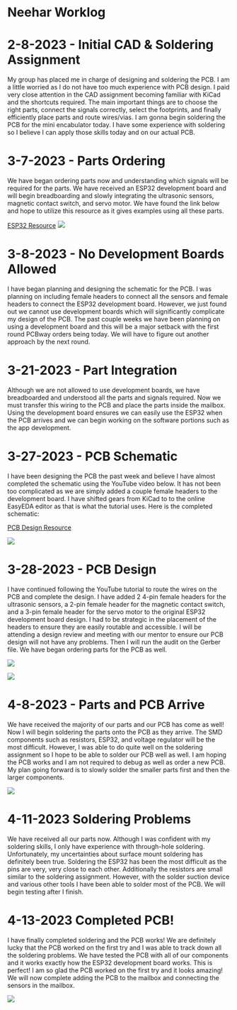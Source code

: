 # Neehar Worklog



# 2-8-2023 - Initial CAD & Soldering Assignment

My group has placed me in charge of designing and soldering the PCB. I am a little worried as I do not have too much experience with PCB design. I paid very close attention in the CAD assignment becoming familiar with KiCad and the shortcuts required. The main important things are to choose the right parts, connect the signals correctly, select the footprints, and finally efficiently place parts and route wires/vias. I am gonna begin soldering the PCB for the mini encabulator today. I have some experience with soldering so I believe I can apply those skills today and on our actual PCB.


# 3-7-2023 - Parts Ordering

We have began ordering parts now and understanding which signals will be required for the parts. We have received an ESP32 development board and will begin breadboarding and slowly integrating the ultrasonic sensors, magnetic contact switch, and servo motor. We have found the link below and hope to utilize this resource as it gives examples using all these parts.

[ESP32 Resource](https://esp32io.com/)
![](esp32.png)


# 3-8-2023 - No Development Boards Allowed

I have began planning and designing the schematic for the PCB. I was planning on including female headers to connect all the sensors and female headers to connect the ESP32 development board. However, we just found out we cannot use development boards which will significantly complicate my design of the PCB. The past couple weeks we have been planning on using a development board and this will be a major setback with the first round PCBway orders being today. We will have to figure out another approach by the next round.


# 3-21-2023 - Part Integration

Although we are not allowed to use development boards, we have breadboarded and understood all the parts and signals required. Now we must transfer this wiring to the PCB and place the parts inside the mailbox. Using the development board ensures we can easily use the ESP32 when the PCB arrives and we can begin working on the software portions such as the app development.

# 3-27-2023 - PCB Schematic

I have been designing the PCB the past week and believe I have almost completed the schematic using the YouTube video below. It has not been too complicated as we are simply added a couple female headers to the development board. I have shifted gears from KiCad to to the online EasyEDA editor as that is what the tutorial uses. Here is the completed schematic:

[PCB Design Resource](https://www.youtube.com/watch?v=S_p0YV-JlfU)

![](PCB_Schematic.png)

# 3-28-2023 - PCB Design

I have continued following the YouTube tutorial to route the wires on the PCB and complete the design. I have added 2 4-pin female headers for the ultrasonic sensors, a 2-pin female header for the magnetic contact switch, and a 3-pin female header for the servo motor to the original ESP32 development board design. I had to be strategic in the placement of the headers to ensure they are easily routable and accessible. I will be attending a design review and meeting with our mentor to ensure our PCB design will not have any problems. Then I will run the audit on the Gerber file. We have began ordering parts for the PCB as well.

![](PCB_Design.png)

![](PCB_3DModel.png)

# 4-8-2023 - Parts and PCB Arrive

We have received the majority of our parts and our PCB has come as well! Now I will begin soldering the parts onto the PCB as they arrive. The SMD components such as resistors, ESP32, and voltage regulator will be the most difficult. However, I was able to do quite well on the soldering assignment so I hope to be able to solder our PCB well as well. I am hoping the PCB works and I am not required to debug as well as order a new PCB. My plan going forward is to slowly solder the smaller parts first and then the larger components.

![](unsoldered_pcb.png)

# 4-11-2023 Soldering Problems

We have received all our parts now. Although I was confident with my soldering skills, I only have experience with through-hole soldering. Unfortunately, my uncertainties about surface mount soldering has definitely been true. Soldering the ESP32 has been the most difficult as the pins are very, very close to each other. Additionally the resistors are small similar to the soldering assignment. However, with the solder suction device and various other tools I have been able to solder most of the PCB. We will begin testing after I finish.
  
# 4-13-2023 Completed PCB!

I have finally completed soldering and the PCB works! We are definitely lucky that the PCB worked on the first try and I was able to track down all the soldering problems. We have tested the PCB with all of our components and it works exactly how the ESP32 development board works. This is perfect! I am so glad the PCB worked on the first try and it looks amazing! We will now complete adding the PCB to the mailbox and connecting the sensors in the mailbox.

![](PCB.png)
